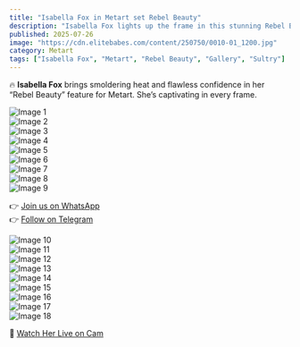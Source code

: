 ```yaml
---
title: "Isabella Fox in Metart set Rebel Beauty"
description: "Isabella Fox lights up the frame in this stunning Rebel Beauty set. Pure temptation."
published: 2025-07-26
image: "https://cdn.elitebabes.com/content/250750/0010-01_1200.jpg"
category: Metart
tags: ["Isabella Fox", "Metart", "Rebel Beauty", "Gallery", "Sultry"]
---
```


🔥 **Isabella Fox** brings smoldering heat and flawless confidence in her “Rebel Beauty” feature for Metart. She’s captivating in every frame.

![Image 1](https://cdn.elitebabes.com/content/250750/0010-01_1200.jpg)  
![Image 2](https://cdn.elitebabes.com/content/250750/0010-02_1200.jpg)  
![Image 3](https://cdn.elitebabes.com/content/250750/0010-03_1200.jpg)  
![Image 4](https://cdn.elitebabes.com/content/250750/0010-04_1200.jpg)  
![Image 5](https://cdn.elitebabes.com/content/250750/0010-05_1200.jpg)  
![Image 6](https://cdn.elitebabes.com/content/250750/0010-06_1200.jpg)  
![Image 7](https://cdn.elitebabes.com/content/250750/0010-07_1200.jpg)  
![Image 8](https://cdn.elitebabes.com/content/250750/0010-08_1200.jpg)  
![Image 9](https://cdn.elitebabes.com/content/250750/0010-09_1200.jpg)  

👉 [Join us on WhatsApp](https://whatsapp.com/channel/0029VaMsUAp7tkjI8KcaRn10)  
👉 [Follow on Telegram](https://t.me/Xibabes)  

![Image 10](https://cdn.elitebabes.com/content/250750/0010-10_1200.jpg)  
![Image 11](https://cdn.elitebabes.com/content/250750/0010-11_1200.jpg)  
![Image 12](https://cdn.elitebabes.com/content/250750/0010-12_1200.jpg)  
![Image 13](https://cdn.elitebabes.com/content/250750/0010-13_1200.jpg)  
![Image 14](https://cdn.elitebabes.com/content/250750/0010-14_1200.jpg)  
![Image 15](https://cdn.elitebabes.com/content/250750/0010-15_1200.jpg)  
![Image 16](https://cdn.elitebabes.com/content/250750/0010-16_1200.jpg)  
![Image 17](https://cdn.elitebabes.com/content/250750/0010-17_1200.jpg)  
![Image 18](https://cdn.elitebabes.com/content/250750/0010-18_1200.jpg)  

🔞 [Watch Her Live on Cam](https://redirecting-kappa.vercel.app/)
